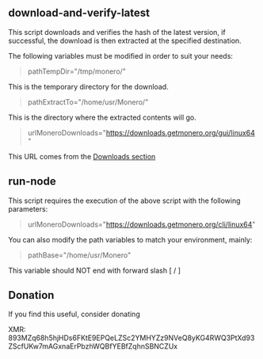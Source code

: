 ## download-and-verify-latest

This script downloads and verifies the hash of the latest version, if successful, the download is then extracted at the specified destination. 

The following variables must be modified in order to suit your needs:

>pathTempDir="/tmp/monero/"

This is the temporary directory for the download.


>pathExtractTo="/home/usr/Monero/"

This is the directory where the extracted contents will go.


>urlMoneroDownloads="https://downloads.getmonero.org/gui/linux64"

This URL comes from the [Downloads section](https://www.getmonero.org/downloads/)


## run-node

This script requires the execution of the above script with the following parameters: 

>urlMoneroDownloads="https://downloads.getmonero.org/cli/linux64"

You can also modify the path variables to match your environment, mainly: 

>pathBase="/home/usr/Monero"

This variable should NOT end with forward slash [ / ]


## Donation

If you find this useful, consider donating

XMR: 893MZq68h5hjHDs6FKtE9EPQeLZSc2YMHYZz9NVeQ8yKG4RWQ3PtXd93ZScfUKw7mAGxnaErPbzhWQBfYEBfZqhnSBNCZUx  
